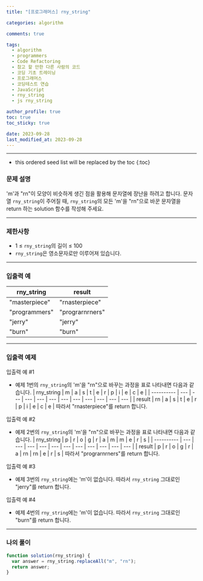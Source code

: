 ```yaml
---
title: "[프로그래머스] rny_string"

categories: algorithm

comments: true

tags:
  - algorithm
  - programmers
  - Code Refactoring
  - 참고 할 만한 다른 사람의 코드
  - 코딩 기초 트레이닝
  - 프로그래머스
  - 코딩테스트 연습
  - JavaScript
  - rny_string
  - js rny_string

author_profile: true
toc: true
toc_sticky: true

date: 2023-09-28
last_modified_at: 2023-09-28
---
```


---

<!-- prettier-ignore -->
* this ordered seed list will be replaced by the toc 
{:toc}

### 문제 설명

'm'과 "rn"이 모양이 비슷하게 생긴 점을 활용해 문자열에 장난을 하려고 합니다. 문자열 `rny_string`이 주어질 때, `rny_string`의 모든 'm'을 "rn"으로 바꾼 문자열을 return 하는 solution 함수를 작성해 주세요.

---

### 제한사항

- 1 ≤ `rny_string`의 길이 ≤ 100
- `rny_string`은 영소문자로만 이루어져 있습니다.

---

### 입출력 예

| rny_string    | result          |
| ------------- | --------------- |
| "masterpiece" | "rnasterpiece"  |
| "programmers" | "prograrnrners" |
| "jerry"       | "jerry"         |
| "burn"        | "burn"          |

---

### 입출력 예제

입출력 예 #1

- 예제 1번의 `rny_string`의 'm'을 "rn"으로 바꾸는 과정을 표로 나타내면 다음과 같습니다.
  | rny_string | m | a | s | t | e | r | p | i | e | c | e |
  | ---------- | --- | --- | --- | --- | --- | --- | --- | --- | --- | --- | --- |
  | result | rn | a | s | t | e | r | p | i | e | c | e |
  따라서 "rnasterpiece"를 return 합니다.

입출력 예 #2

- 예제 2번의 `rny_string`의 'm'을 "rn"으로 바꾸는 과정을 표로 나타내면 다음과 같습니다.
  | rny_string | p | r | o | g | r | a | m | m | e | r | s |
  | ---------- | --- | --- | --- | --- | --- | --- | --- | --- | --- | --- | --- |
  | result | p | r | o | g | r | a | rn | rn | e | r | s |
  따라서 "prograrnrners"를 return 합니다.

입출력 예 #3

- 예제 3번의 `rny_string`에는 'm'이 없습니다. 따라서 `rny_string` 그대로인 "jerry"를 return 합니다.

입출력 예 #4

- 예제 4번의 `rny_string`에는 'm'이 없습니다. 따라서 `rny_string` 그대로인 "burn"를 return 합니다.

---

### 나의 풀이

```jsx
function solution(rny_string) {
  var answer = rny_string.replaceAll("m", "rn");
  return answer;
}
```
